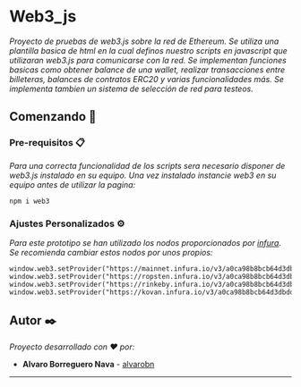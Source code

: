 # Web3_js

_Proyecto de pruebas de web3.js sobre la red de Ethereum. Se utiliza una plantilla basica de html en la cual definos nuestro scripts en javascript que utilizaran web3.js para comunicarse con la red. Se implementan funciones basicas como obtener balance de una wallet, realizar transacciones entre billeteras, balances de contratos ERC20 y varias funcionalidades más. Se implementa tambien un sistema de selección de red para testeos._

## Comenzando 🚀

### Pre-requisitos 📋

_Para una correcta funcionalidad de los scripts sera necesario disponer de web3.js instalado en su equipo. Una vez instalado instancie web3 en su equipo antes de utilizar la pagina:_

```
npm i web3
```

### Ajustes Personalizados ⚙️

_Para este prototipo se han utilizado los nodos proporcionados por [infura](https://infura.io/). Se recomienda cambiar estos nodos por unos propios:_

```
window.web3.setProvider("https://mainnet.infura.io/v3/a0ca98b8bcb64d3dbdd7bf57e5417840")
window.web3.setProvider("https://ropsten.infura.io/v3/a0ca98b8bcb64d3dbdd7bf57e5417840")
window.web3.setProvider("https://rinkeby.infura.io/v3/a0ca98b8bcb64d3dbdd7bf57e5417840")
window.web3.setProvider("https://kovan.infura.io/v3/a0ca98b8bcb64d3dbdd7bf57e5417840")
```

## Autor ✒️

_Proyecto desarrollado con ❤️ por:_

* **Alvaro Borreguero Nava** - [alvarobn](https://github.com/alvarobn)

---
